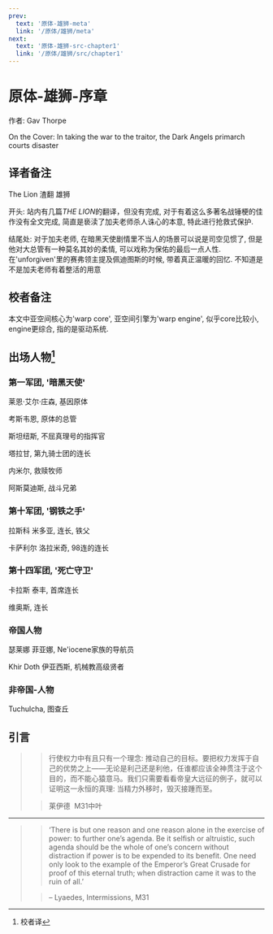 ```yaml
---
prev:
  text: '原体-雄狮-meta'
  link: '/原体/雄狮/meta'
next:
  text: '原体-雄狮-src-chapter1'
  link: '/原体/雄狮/src/chapter1'
---
```


# 原体-雄狮-序章

作者: Gav Thorpe

On the Cover: In taking the war to the traitor, the Dark Angels primarch courts disaster

## 译者备注

The Lion 渣翻 雄狮

开头: 站内有几篇*THE LION*的翻译，但没有完成, 对于有着这么多著名战锤梗的佳作没有全文完成, 简直是亵渎了加夫老师杀人诛心的本意, 特此进行抢救式保护.

结尾处: 对于加夫老师, 在暗黑天使剧情里不当人的场景可以说是司空见惯了, 但是他对大总管有一种莫名其妙的柔情, 可以戏称为保佑的最后一点人性. 在'unforgiven'里的赛弗领主提及佩迪图斯的时候, 带着真正温暖的回忆. 不知道是不是加夫老师有着整活的用意

## 校者备注

本文中亚空间核心为'warp core', 亚空间引擎为'warp engine', 似乎core比较小, engine更综合, 指的是驱动系统.

## 出场人物[^1]

### 第一军团, '暗黑天使'

莱恩·艾尔·庄森, 基因原体

考斯韦恩, 原体的总管

斯坦纽斯, 不屈真理号的指挥官

塔拉甘, 第九骑士团的连长

内米尔, 救赎牧师

阿斯莫迪斯, 战斗兄弟

### 第十军团, '钢铁之手'

拉斯科 米多亚, 连长, 铁父

卡萨利尔 洛拉米奇, 98连的连长

### 第十四军团, '死亡守卫'

卡拉斯 泰丰, 首席连长

维奥斯, 连长

### 帝国人物

瑟莱娜 菲亚娜, Ne'iocene家族的导航员

Khir Doth 伊亚西斯, 机械教高级贤者

### 非帝国-人物

Tuchulcha, 图查丘

## 引言

> > 行使权力中有且只有一个理念: 推动自己的目标。要把权力发挥于自己的优势之上——无论是利己还是利他，任谁都应该全神贯注于这个目的，而不能心猿意马。我们只需要看看帝皇大远征的例子，就可以证明这一永恒的真理: 当精力外移时，毁灭接踵而至。
>
> > 莱伊德  M31中叶

--------

> > ‘There is but one reason and one reason alone in the exercise of power: to further one’s agenda. Be it selfish or altruistic, such agenda should be the whole of one’s concern without distraction if power is to be expended to its benefit. One need only look to the example of the Emperor’s Great Crusade for proof of this eternal truth; when distraction came it was to the ruin of all.’
>
> > – Lyaedes, Intermissions, M31

[^1]: 校者译
